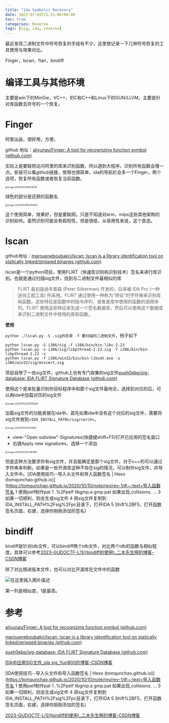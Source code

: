 ```yaml
---
title: "Ida Symbolic Recovery"
date: 2023-07-03T21:51:06+08:00
toc: true
categories: Reverse
tags: [sig, ida, reverse]
---
```


最近发现二进制文件中符号恢复的手段有不少，这里想记录一下几种符号恢复的工具使用与效果对比。

Finger，lscan，flair，bindiff

<!--more-->

# 编译工具与其他环境

主要是win下的MinGw，VC++，的C和C++和Linux下的GUN/LLVM。主要是针对库函数去符号的一个恢复。



# Finger

阿里出品，很好用，方便。

github 地址：[aliyunav/Finger: A tool for recognizing function symbol (github.com)](https://github.com/aliyunav/Finger)

实际上是要联网访问阿里的库来识别函数，所以遇到大程序，识别所有函数会慢一点。安装可以看github链接，使用也很简单，ida的导航栏会多一个Finger，两个选项，恢复所有函数或者恢复当前函数。

<img src="https://raw.githubusercontent.com/Military-axe/imgtable/main/202307031931288.png" alt="image-20230703193129579" style="zoom:50%;" />

绿色的部分是还原的函数名

<img src="https://raw.githubusercontent.com/Military-axe/imgtable/main/202307031923588.png" alt="image-20230703192350452" style="zoom:50%;" />

这个使用简单，效果好，但是要联网。只是不知道对arm，mips这些其他架构的识别如何。虽然识别可能会有假阳性，但是很低，从易用性来说，这个首选。

# lscan

github地址：[maroueneboubakri/lscan: lscan is a library identification tool on statically linked/stripped binaries (github.com)](https://github.com/maroueneboubakri/lscan)

lscan是一个python项目，使用FLIRT（快速库识别和识别技术）签名来进行库识别。也就是通过扫描sig文件，找到与二进制文件最相似的库

> FLIRT 最初是由辛普森 (Peter Silberman) 开发的，后来被 IDA Pro (一种逆向工程工具) 所采用。FLIRT 通过使用一种称为“特征”的字符串来识别库和函数。这些特征是函数中的指令序列，或者是库中使用的函数的调用序列。FLIRT 使用这些特征来生成一个签名数据库，然后可以使用这个数据库来识别二进制文件中使用的库和函数。

**使用**

`python ./lscan.py -S .sig的目录 -f 要扫描的二进制文件`，例子如下

```shell
python lscan.py -S i386/sig -f i386/bin/bin-libc-2.23
python lscan.py -s i386/sig/libpthread-2.23.sig -f i386/bin/bin-libpthread-2.23 -v
python lscan.py -f i386/win32/bin/bin-libcmt.exe -s i386/win32/sig/msvcmrt.sig
```

项目自带了一些sig文件，github上也有专门收集的sig文件[push0ebp/sig-database: IDA FLIRT Signature Database (github.com)](https://github.com/push0ebp/sig-database)

使用这个是来批量识别你目标程序中和那个sig文件最吻合，选择到对应的后，可以再ida中加载对饮的sig文件

<img src="https://raw.githubusercontent.com/Military-axe/imgtable/main/202307032030931.png" alt="image-20230703203058226" style="zoom:50%;" />

加载sig文件的功能直接在ida中。首先如果ida中没有这个对应的sig文件，需要将sig文件放到`<IDA_INSTALL_PATH>/sig/<arch>`。

<img src="https://raw.githubusercontent.com/Military-axe/imgtable/main/202307032111710.png" alt="image-20230703211141485" style="zoom:50%;" />

+ view-"Open subview"-Signatures(快捷键shift+F5)打开已应用的签名窗口
+ 右键Apply new signatures，选择一个添加

<img src="https://raw.githubusercontent.com/Military-axe/imgtable/main/202307032112628.png" alt="image-20230703211216386" style="zoom:50%;" />

但是这种方法要求你有sig文件，并且能确定是那个sig文件。对于c++的可以通过字符串来判断。如果是一些开源库这种不存在sig的情况，可以制作sig文件，并导入文件中。[IDA使用技巧--导入头文件和导入函数签名 | Hexo (tomqunchao.github.io)](https://tomqunchao.github.io/2020/10/10/note/rev/rev-1/#:~:text=导入函数签名 1 使用pelf制作pat 1 .%2Fpelf libgmp.a gmp.pat 如果出现,collisions. ... 3 如果一切顺利，则会生成sig文件 4 把sig文件复制到IDA_INSTALL_PATH%2Fsig%2Fpc目录下，打开IDA 5 Shift%2BF5，打开函数签名页面，右键，选择你刚刚添加的签名)

# bindiff

bindiff是针对idb文件，可以bindiff两个idb文件，对比两个idb的函数与相似程度。具体可以参考[2023-GUDOCTF-L!S!(bindiff的使用)_二木先生啊的博客-CSDN博客](https://blog.csdn.net/qq_54894802/article/details/130211890)

除了对比相进版本文件，也可以对比开源库在文件中的函数

![在这里插入图片描述](https://raw.githubusercontent.com/Military-axe/imgtable/main/202307032147866.png)

第一列是相似度，1是最高。

# 参考

[aliyunav/Finger: A tool for recognizing function symbol (github.com)](https://github.com/aliyunav/Finger)

[maroueneboubakri/lscan: lscan is a library identification tool on statically linked/stripped binaries (github.com)](https://github.com/maroueneboubakri/lscan)

[push0ebp/sig-database: IDA FLIRT Signature Database (github.com)](https://github.com/push0ebp/sig-database)

[IDA中应用SIG文件_ida sig_Yuri800的博客-CSDN博客](https://blog.csdn.net/lixiangminghate/article/details/81352205)

[IDA使用技巧--导入头文件和导入函数签名 | Hexo (tomqunchao.github.io)](https://tomqunchao.github.io/2020/10/10/note/rev/rev-1/#:~:text=导入函数签名 1 使用pelf制作pat 1 .%2Fpelf libgmp.a gmp.pat 如果出现,collisions. ... 3 如果一切顺利，则会生成sig文件 4 把sig文件复制到IDA_INSTALL_PATH%2Fsig%2Fpc目录下，打开IDA 5 Shift%2BF5，打开函数签名页面，右键，选择你刚刚添加的签名)

[2023-GUDOCTF-L!S!(bindiff的使用)_二木先生啊的博客-CSDN博客](https://blog.csdn.net/qq_54894802/article/details/130211890)
